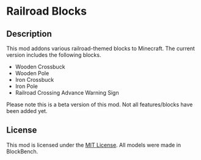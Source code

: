 # Railroad Blocks

## Description

This mod addons various railroad-themed blocks to Minecraft.
The current version includes the following blocks.

* Wooden Crossbuck
* Wooden Pole
* Iron Crossbuck
* Iron Pole
* Railroad Crossing Advance Warning Sign

Please note this is a beta version of this mod. Not all features/blocks have been added yet.

## License

This mod is licensed under the [MIT License](https://github.com/SamTheGamer39/MinecraftRailroadBlocksFabric/blob/master/LICENSE). All models were made in BlockBench.
